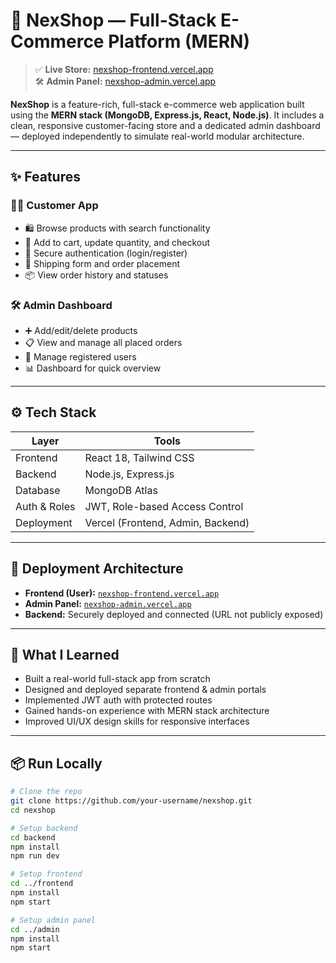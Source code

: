 # 🛒 NexShop — Full-Stack E-Commerce Platform (MERN)

> ✅ **Live Store:** [nexshop-frontend.vercel.app](https://nexshop-frontend.vercel.app)  
> 🛠️ **Admin Panel:** [nexshop-admin.vercel.app](https://nexshop-admin.vercel.app)

**NexShop** is a feature-rich, full-stack e-commerce web application built using the **MERN stack (MongoDB, Express.js, React, Node.js)**. It includes a clean, responsive customer-facing store and a dedicated admin dashboard — deployed independently to simulate real-world modular architecture.

---

## ✨ Features

### 🧑‍💻 Customer App
- 🛍️ Browse products with search functionality
- 🛒 Add to cart, update quantity, and checkout
- 🔐 Secure authentication (login/register)
- 🚚 Shipping form and order placement
- 📦 View order history and statuses

### 🛠️ Admin Dashboard
- ➕ Add/edit/delete products
- 📋 View and manage all placed orders
- 👤 Manage registered users
- 📊 Dashboard for quick overview

---

## ⚙️ Tech Stack

| Layer         | Tools                             |
|--------------|------------------------------------|
| Frontend     | React 18, Tailwind CSS             |
| Backend      | Node.js, Express.js                |
| Database     | MongoDB Atlas                      |
| Auth & Roles | JWT, Role-based Access Control     |
| Deployment   | Vercel (Frontend, Admin, Backend)  |

---

## 🚀 Deployment Architecture

- **Frontend (User):** [`nexshop-frontend.vercel.app`](https://nexshop-frontend.vercel.app)
- **Admin Panel:** [`nexshop-admin.vercel.app`](https://nexshop-admin.vercel.app)
- **Backend:** Securely deployed and connected (URL not publicly exposed)

---

## 🧠 What I Learned

- Built a real-world full-stack app from scratch
- Designed and deployed separate frontend & admin portals
- Implemented JWT auth with protected routes
- Gained hands-on experience with MERN stack architecture
- Improved UI/UX design skills for responsive interfaces

---

## 📦 Run Locally

```bash
# Clone the repo
git clone https://github.com/your-username/nexshop.git
cd nexshop

# Setup backend
cd backend
npm install
npm run dev

# Setup frontend
cd ../frontend
npm install
npm start

# Setup admin panel
cd ../admin
npm install
npm start
